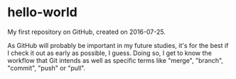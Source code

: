 # hello-world
My first repository on GitHub, created on 2016-07-25.

As GitHub will probably be important in my future studies, it's for the best if I check it out as early as possible, I guess. Doing so, I get to know the workflow that Git intends as well as specific terms like "merge", "branch", "commit", "push" or "pull".  
